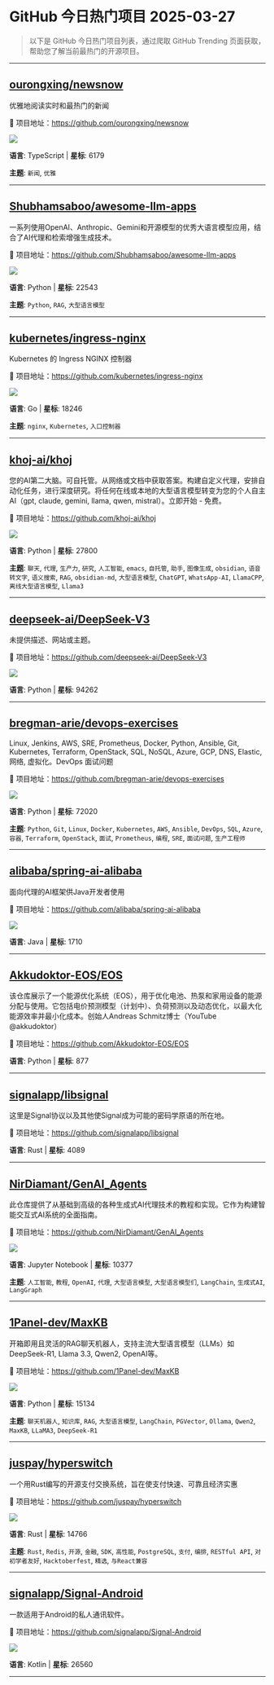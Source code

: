 # GitHub 今日热门项目  2025-03-27

> 以下是 GitHub 今日热门项目列表，通过爬取 GitHub Trending 页面获取，帮助您了解当前最热门的开源项目。

---

## [ourongxing/newsnow](https://github.com/ourongxing/newsnow)

优雅地阅读实时和最热门的新闻

🔗 项目地址：https://github.com/ourongxing/newsnow

![](https://github.com/ourongxing/newsnow/raw/main/screenshots/preview-1.png)

**语言**: TypeScript | **星标**: 6179

**主题**: `新闻`, `优雅`

---

## [Shubhamsaboo/awesome-llm-apps](https://github.com/Shubhamsaboo/awesome-llm-apps)

一系列使用OpenAI、Anthropic、Gemini和开源模型的优秀大语言模型应用，结合了AI代理和检索增强生成技术。

🔗 项目地址：https://github.com/Shubhamsaboo/awesome-llm-apps

![](https://github.com/Shubhamsaboo/awesome-llm-apps/raw/main/docs/banner/unwind_black.png)

**语言**: Python | **星标**: 22543

**主题**: `Python`, `RAG`, `大型语言模型`

---

## [kubernetes/ingress-nginx](https://github.com/kubernetes/ingress-nginx)

Kubernetes 的 Ingress NGINX 控制器

🔗 项目地址：https://github.com/kubernetes/ingress-nginx

![](https://camo.githubusercontent.com/9545bb24907230631dea3dc3a077c89853e97a8afaff447392f5c14e0ece75e7/68747470733a2f2f626573747072616374696365732e636f7265696e6672617374727563747572652e6f72672f70726f6a656374732f353639312f6261646765)

**语言**: Go | **星标**: 18246

**主题**: `nginx`, `Kubernetes`, `入口控制器`

---

## [khoj-ai/khoj](https://github.com/khoj-ai/khoj)

您的AI第二大脑。可自托管。从网络或文档中获取答案。构建自定义代理，安排自动化任务，进行深度研究。将任何在线或本地的大型语言模型转变为您的个人自主AI（gpt, claude, gemini, llama, qwen, mistral）。立即开始 - 免费。

🔗 项目地址：https://github.com/khoj-ai/khoj

![](https://camo.githubusercontent.com/6500f8db6e92ec3ec31c34cb4acf9342133ee8e310fae69ff70fa28cf0472665/68747470733a2f2f6173736574732e6b686f6a2e6465762f6b686f6a2d6c6f676f2d73696465776179732d31323030783534302e706e67)

**语言**: Python | **星标**: 27800

**主题**: `聊天`, `代理`, `生产力`, `研究`, `人工智能`, `emacs`, `自托管`, `助手`, `图像生成`, `obsidian`, `语音转文字`, `语义搜索`, `RAG`, `obsidian-md`, `大型语言模型`, `ChatGPT`, `WhatsApp-AI`, `LlamaCPP`, `离线大型语言模型`, `Llama3`

---

## [deepseek-ai/DeepSeek-V3](https://github.com/deepseek-ai/DeepSeek-V3)

未提供描述、网站或主题。

🔗 项目地址：https://github.com/deepseek-ai/DeepSeek-V3

![](https://github.com/deepseek-ai/DeepSeek-V2/raw/main/figures/logo.svg?raw=true)

**语言**: Python | **星标**: 94262

---

## [bregman-arie/devops-exercises](https://github.com/bregman-arie/devops-exercises)

Linux, Jenkins, AWS, SRE, Prometheus, Docker, Python, Ansible, Git, Kubernetes, Terraform, OpenStack, SQL, NoSQL, Azure, GCP, DNS, Elastic, 网络, 虚拟化。DevOps 面试问题

🔗 项目地址：https://github.com/bregman-arie/devops-exercises

![](https://github.com/bregman-arie/devops-exercises/raw/master/images/devops_exercises.png)

**语言**: Python | **星标**: 72020

**主题**: `Python`, `Git`, `Linux`, `Docker`, `Kubernetes`, `AWS`, `Ansible`, `DevOps`, `SQL`, `Azure`, `容器`, `Terraform`, `OpenStack`, `面试`, `Prometheus`, `编程`, `SRE`, `面试问题`, `生产工程师`

---

## [alibaba/spring-ai-alibaba](https://github.com/alibaba/spring-ai-alibaba)

面向代理的AI框架供Java开发者使用

🔗 项目地址：https://github.com/alibaba/spring-ai-alibaba

![](https://github.com/alibaba/spring-ai-alibaba/raw/main/docs/imgs/spring-ai-alibaba-arch.png)

**语言**: Java | **星标**: 1710

---

## [Akkudoktor-EOS/EOS](https://github.com/Akkudoktor-EOS/EOS)

该仓库展示了一个能源优化系统（EOS），用于优化电池、热泵和家用设备的能源分配与使用。它包括电价预测模型（计划中）、负荷预测以及动态优化，以最大化能源效率并最小化成本。创始人Andreas Schmitz博士（YouTube @akkudoktor）

🔗 项目地址：https://github.com/Akkudoktor-EOS/EOS

**语言**: Python | **星标**: 877

---

## [signalapp/libsignal](https://github.com/signalapp/libsignal)

这里是Signal协议以及其他使Signal成为可能的密码学原语的所在地。

🔗 项目地址：https://github.com/signalapp/libsignal

**语言**: Rust | **星标**: 4089

---

## [NirDiamant/GenAI_Agents](https://github.com/NirDiamant/GenAI_Agents)

此仓库提供了从基础到高级的各种生成式AI代理技术的教程和实现。它作为构建智能交互式AI系统的全面指南。

🔗 项目地址：https://github.com/NirDiamant/GenAI_Agents

![](https://camo.githubusercontent.com/7f4fa09b1856697217ac8392123d9ab7b47e4d8f8b96d82fb5ba375f7b5f0406/68747470733a2f2f696d672e736869656c64732e696f2f62616467652f4c696e6b6564496e2d436f6e6e6563742d626c7565)

**语言**: Jupyter Notebook | **星标**: 10377

**主题**: `人工智能`, `教程`, `OpenAI`, `代理`, `大型语言模型`, `大型语言模型们`, `LangChain`, `生成式AI`, `LangGraph`

---

## [1Panel-dev/MaxKB](https://github.com/1Panel-dev/MaxKB)

开箱即用且灵活的RAG聊天机器人，支持主流大型语言模型（LLMs）如DeepSeek-R1, Llama 3.3, Qwen2, OpenAI等。

🔗 项目地址：https://github.com/1Panel-dev/MaxKB

![](https://github.com/1Panel-dev/maxkb/assets/52996290/c0694996-0eed-40d8-b369-322bf2a380bf)

**语言**: Python | **星标**: 15134

**主题**: `聊天机器人`, `知识库`, `RAG`, `大型语言模型`, `LangChain`, `PGVector`, `Ollama`, `Qwen2`, `MaxKB`, `LLaMA3`, `DeepSeek-R1`

---

## [juspay/hyperswitch](https://github.com/juspay/hyperswitch)

一个用Rust编写的开源支付交换系统，旨在使支付快速、可靠且经济实惠

🔗 项目地址：https://github.com/juspay/hyperswitch

![](https://github.com/juspay/hyperswitch/raw/main/docs/imgs/hyperswitch-logo-light.svg#gh-light-mode-only)

**语言**: Rust | **星标**: 14766

**主题**: `Rust`, `Redis`, `开源`, `金融`, `SDK`, `高性能`, `PostgreSQL`, `支付`, `编排`, `RESTful API`, `对初学者友好`, `Hacktoberfest`, `精选`, `与React兼容`

---

## [signalapp/Signal-Android](https://github.com/signalapp/Signal-Android)

一款适用于Android的私人通讯软件。

🔗 项目地址：https://github.com/signalapp/Signal-Android

![](https://camo.githubusercontent.com/1c498046b5901ad8edbda2642aac002794df0c6f17aac9787f648bf776912914/68747470733a2f2f706c61792e676f6f676c652e636f6d2f696e746c2f656e5f75732f6261646765732f696d616765732f67656e657269632f656e5f62616467655f7765625f67656e657269632e706e67)

**语言**: Kotlin | **星标**: 26560

---

